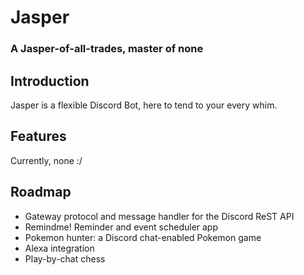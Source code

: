 # Jasper
### A Jasper-of-all-trades, master of none
## Introduction
Jasper is a flexible Discord Bot, here to tend to your every whim.
## Features
Currently, none :/
## Roadmap
- Gateway protocol and message handler for the Discord ReST API
- Remindme! Reminder and event scheduler app
- Pokemon hunter: a Discord chat-enabled Pokemon game
- Alexa integration
- Play-by-chat chess